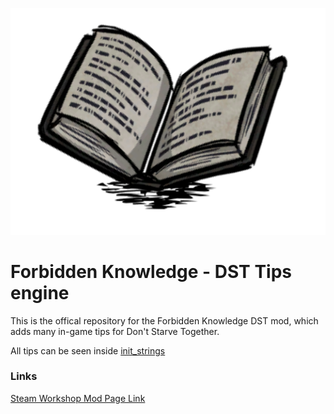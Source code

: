 ![Forbidden logo](images/logo.png)

# Forbidden Knowledge - DST Tips engine

This is the offical repository for the Forbidden Knowledge DST mod, which adds many in-game tips for Don't Starve Together.

All tips can be seen inside [init_strings](init/init_strings.lua)

### Links
[Steam Workshop Mod Page Link]( todo )

